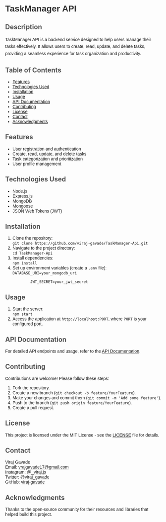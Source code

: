 <h1 style="color: #333; font-family: Arial, sans-serif;">TaskManager API</h1>

<h2 style="color: #555;">Description</h2>
<p style="font-family: Arial, sans-serif; line-height: 1.6;">TaskManager API is a backend service designed to help users manage their tasks effectively. It allows users to create, read, update, and delete tasks, providing a seamless experience for task organization and productivity.</p>

<h2 style="color: #555;">Table of Contents</h2>
<ul style="font-family: Arial, sans-serif;">
    <li><a href="#features">Features</a></li>
    <li><a href="#technologies-used">Technologies Used</a></li>
    <li><a href="#installation">Installation</a></li>
    <li><a href="#usage">Usage</a></li>
    <li><a href="#api-documentation">API Documentation</a></li>
    <li><a href="#contributing">Contributing</a></li>
    <li><a href="#license">License</a></li>
    <li><a href="#contact">Contact</a></li>
    <li><a href="#acknowledgments">Acknowledgments</a></li>
</ul>

<h2 id="features" style="color: #555;">Features</h2>
<ul style="font-family: Arial, sans-serif;">
    <li>User registration and authentication</li>
    <li>Create, read, update, and delete tasks</li>
    <li>Task categorization and prioritization</li>
    <li>User profile management</li>
</ul>

<h2 id="technologies-used" style="color: #555;">Technologies Used</h2>
<ul style="font-family: Arial, sans-serif;">
    <li>Node.js</li>
    <li>Express.js</li>
    <li>MongoDB</li>
    <li>Mongoose</li>
    <li>JSON Web Tokens (JWT)</li>
</ul>

<h2 id="installation" style="color: #555;">Installation</h2>
<ol style="font-family: Arial, sans-serif;">
    <li>Clone the repository:<br>
        <code>git clone https://github.com/viraj-gavade/TaskManager-Api.git</code>
    </li>
    <li>Navigate to the project directory:<br>
        <code>cd TaskManager-Api</code>
    </li>
    <li>Install dependencies:<br>
        <code>npm install</code>
    </li>
    <li>Set up environment variables (create a <code>.env</code> file):<br>
        <code>DATABASE_URI=your_mongodb_uri<br>
        JWT_SECRET=your_jwt_secret</code>
    </li>
</ol>

<h2 id="usage" style="color: #555;">Usage</h2>
<ol style="font-family: Arial, sans-serif;">
    <li>Start the server:<br>
        <code>npm start</code>
    </li>
    <li>Access the application at <code>http://localhost:PORT</code>, where <code>PORT</code> is your configured port.</li>
</ol>

<h2 id="api-documentation" style="color: #555;">API Documentation</h2>
<p style="font-family: Arial, sans-serif;">For detailed API endpoints and usage, refer to the <a href="link-to-your-api-docs">API Documentation</a>.</p>

<h2 id="contributing" style="color: #555;">Contributing</h2>
<p style="font-family: Arial, sans-serif;">Contributions are welcome! Please follow these steps:</p>
<ol style="font-family: Arial, sans-serif;">
    <li>Fork the repository.</li>
    <li>Create a new branch (<code>git checkout -b feature/YourFeature</code>).</li>
    <li>Make your changes and commit them (<code>git commit -m 'Add some feature'</code>).</li>
    <li>Push to the branch (<code>git push origin feature/YourFeature</code>).</li>
    <li>Create a pull request.</li>
</ol>

<h2 id="license" style="color: #555;">License</h2>
<p style="font-family: Arial, sans-serif;">This project is licensed under the MIT License - see the <a href="LICENSE">LICENSE</a> file for details.</p>

<h2 id="contact" style="color: #555;">Contact</h2>
<p style="font-family: Arial, sans-serif;">Viraj Gavade<br>
Email:  <a href="mailto:vrajgavade17@gmail.com">vrajgavade17@gmail.com</a><br>
Instagram:  <a href="https://www.instagram.com/_viraj.js/">@_viraj.js</a><br>
Twitter:  <a href="https://x.com/viraj_gavade">@viraj_gavade</a><br>
GitHub: <a href="https://github.com/viraj-gavade">viraj-gavade</a></p>

<h2 id="acknowledgments" style="color: #555;">Acknowledgments</h2>
<p style="font-family: Arial, sans-serif;">Thanks to the open-source community for their resources and libraries that helped build this project.</p>
